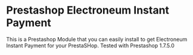 # Prestashop Electroneum Instant Payment
This is a Prestashop Module that you can easily install to get Electroneum Instant Payment for your PrestaSHop. Tested with Prestashop 1.7.5.0
